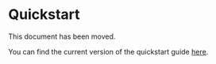 # Quickstart

This document has been moved.

You can find the current version of the quickstart guide [here](https://docs.scs.community/docs/container/components/cluster-stacks/components/cluster-stack-provider-openstack/docs/quickstart).
